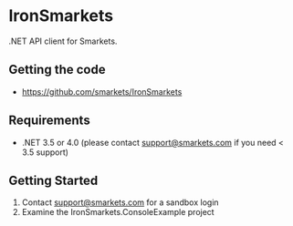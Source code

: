 # IronSmarkets

.NET API client for Smarkets.

## Getting the code

* https://github.com/smarkets/IronSmarkets

## Requirements

* .NET 3.5 or 4.0 (please contact support@smarkets.com if you need < 3.5 support)

## Getting Started

1. Contact support@smarkets.com for a sandbox login
1. Examine the IronSmarkets.ConsoleExample project
